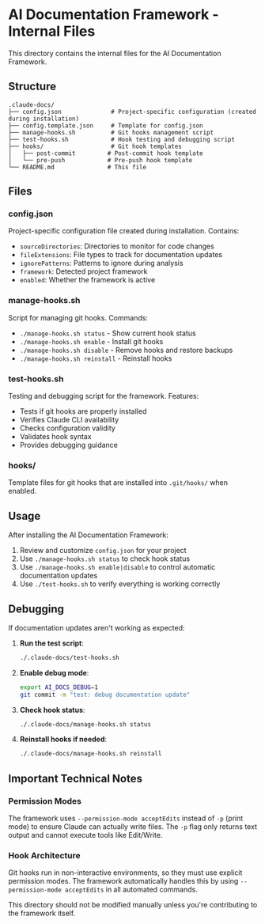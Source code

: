 # AI Documentation Framework - Internal Files

This directory contains the internal files for the AI Documentation Framework.

## Structure

```
.claude-docs/
├── config.json              # Project-specific configuration (created during installation)
├── config.template.json     # Template for config.json
├── manage-hooks.sh          # Git hooks management script
├── test-hooks.sh            # Hook testing and debugging script
├── hooks/                   # Git hook templates
│   ├── post-commit         # Post-commit hook template
│   └── pre-push            # Pre-push hook template
└── README.md               # This file
```

## Files

### config.json
Project-specific configuration file created during installation. Contains:
- `sourceDirectories`: Directories to monitor for code changes
- `fileExtensions`: File types to track for documentation updates
- `ignorePatterns`: Patterns to ignore during analysis
- `framework`: Detected project framework
- `enabled`: Whether the framework is active

### manage-hooks.sh
Script for managing git hooks. Commands:
- `./manage-hooks.sh status` - Show current hook status
- `./manage-hooks.sh enable` - Install git hooks
- `./manage-hooks.sh disable` - Remove hooks and restore backups
- `./manage-hooks.sh reinstall` - Reinstall hooks

### test-hooks.sh
Testing and debugging script for the framework. Features:
- Tests if git hooks are properly installed
- Verifies Claude CLI availability
- Checks configuration validity
- Validates hook syntax
- Provides debugging guidance

### hooks/
Template files for git hooks that are installed into `.git/hooks/` when enabled.

## Usage

After installing the AI Documentation Framework:

1. Review and customize `config.json` for your project
2. Use `./manage-hooks.sh status` to check hook status
3. Use `./manage-hooks.sh enable|disable` to control automatic documentation updates
4. Use `./test-hooks.sh` to verify everything is working correctly

## Debugging

If documentation updates aren't working as expected:

1. **Run the test script**:
   ```bash
   ./.claude-docs/test-hooks.sh
   ```

2. **Enable debug mode**:
   ```bash
   export AI_DOCS_DEBUG=1
   git commit -m "test: debug documentation update"
   ```

3. **Check hook status**:
   ```bash
   ./.claude-docs/manage-hooks.sh status
   ```

4. **Reinstall hooks if needed**:
   ```bash
   ./.claude-docs/manage-hooks.sh reinstall
   ```

## Important Technical Notes

### Permission Modes
The framework uses `--permission-mode acceptEdits` instead of `-p` (print mode) to ensure Claude can actually write files. The `-p` flag only returns text output and cannot execute tools like Edit/Write.

### Hook Architecture
Git hooks run in non-interactive environments, so they must use explicit permission modes. The framework automatically handles this by using `--permission-mode acceptEdits` in all automated commands.

This directory should not be modified manually unless you're contributing to the framework itself.